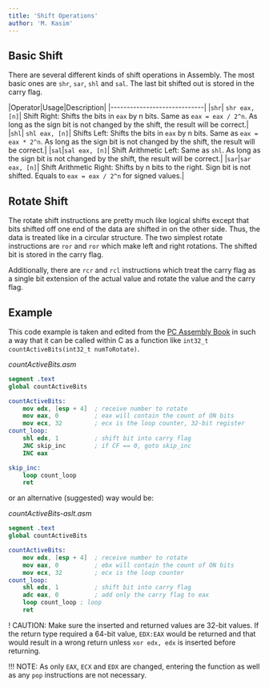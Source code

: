 ```yaml
---
title: 'Shift Operations'
author: 'M. Kasim'
---
```


## Basic Shift
There are several different kinds of shift operations in Assembly. The most basic ones are `shr`, `sar`, `shl` and `sal`. The last bit shifted out is stored in the carry flag.

|Operator|Usage|Description|
|-----------------------------|
|`shr`| `shr eax, [n]`| Shift Right: Shifts the bits in `eax` by n bits. Same as `eax = eax / 2^n`. As long as the sign bit is not changed by the shift, the result will be correct.|
|`shl`| `shl eax, [n]`| Shifts Left: Shifts the bits in `eax` by n bits. Same as `eax = eax * 2^n`. As long as the sign bit is not changed by the shift, the result will be correct.|
|`sal`|`sal eax, [n]`| Shift Arithmetic Left: Same as `shl`. As long as the sign bit is not changed by the shift, the result will be correct.|
|`sar`|`sar eax, [n]`| Shift Arithmetic Right: Shifts by n bits to the right. Sign bit is not shifted. Equals to `eax = eax / 2^n` for signed values.|

## Rotate Shift
The rotate shift instructions are pretty much like logical shifts except that bits shifted off one end of the data are shifted in on the other side. Thus, the data is treated like in a circular structure. The two simplest rotate instructions are `ror` and `ror` which make left and right rotations. The shifted bit is stored in the carry flag.

Additionally, there are `rcr` and `rcl` instructions which treat the carry flag as a single bit extension of the actual value and rotate the value and the carry flag.

## Example
This code example is taken and edited from the [PC Assembly Book](http://pacman128.github.io/static/pcasm-book.pdf) in such a way that it can be called within C as a function like `int32_t countActiveBits(int32_t numToRotate)`.

_countActiveBits.asm_
```nasm
segment .text
global countActiveBits

countActiveBits:
	mov edx, [esp + 4]	; receive number to rotate
	mov eax, 0          ; eax will contain the count of ON bits
	mov ecx, 32         ; ecx is the loop counter, 32-bit register
count_loop:
	shl edx, 1          ; shift bit into carry flag
	JNC skip_inc        ; if CF == 0, goto skip_inc
	INC eax

skip_inc:
	loop count_loop
    ret
```

or an alternative (suggested) way would be:

_countActiveBits-aslt.asm_
```nasm
segment .text
global countActiveBits

countActiveBits:
	mov edx, [esp + 4]	; receive number to rotate
	mov eax, 0          ; ebx will contain the count of ON bits
	mov ecx, 32         ; ecx is the loop counter
count_loop:
	shl edx, 1          ; shift bit into carry flag
	adc eax, 0			; add only the carry flag to eax
	loop count_loop	; loop
    ret
```

! CAUTION: Make sure the inserted and returned values are 32-bit values. If the return type required a 64-bit value, `EDX:EAX` would be returned and that would result in a wrong return unless `xor edx, edx` is inserted before returning.

!!! NOTE: As only `EAX`, `ECX` and `EDX` are changed, entering the function as well as any `pop` instructions are not necessary.

